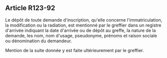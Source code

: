 Article R123-92
----
Le dépôt de toute demande d'inscription, qu'elle concerne l'immatriculation, la
modification ou la radiation, est mentionné par le greffier dans un registre
d'arrivée indiquant la date d'arrivée ou de dépôt au greffe, la nature de la
demande, les nom, nom d'usage, pseudonyme, prénoms et raison sociale ou
dénomination du demandeur.

Mention de la suite donnée y est faite ultérieurement par le greffier.
